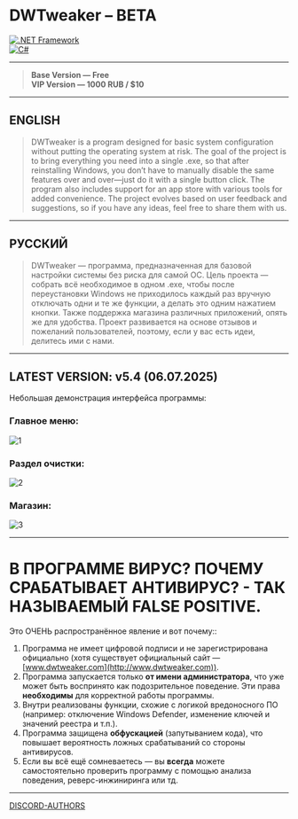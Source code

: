 
# DWTweaker – BETA

[![.NET Framework](https://img.shields.io/badge/.NET_Framework-4.8-blueviolet?logo=dotnet)](https://dotnet.microsoft.com/download/dotnet-framework)  
[![C#](https://img.shields.io/badge/C%23-7.3-brightgreen?logo=csharp)](https://learn.microsoft.com/dotnet/csharp/whats-new/csharp-7-3)

---

> **Base Version — Free**  
> **VIP Version — 1000 RUB / $10**

---

## ENGLISH

> DWTweaker is a program designed for basic system configuration without putting the operating system at risk. The goal of the project is to bring everything you need into a single .exe, so that after reinstalling Windows, you don’t have to manually disable the same features over and over—just do it with a single button click. The program also includes support for an app store with various tools for added convenience. The project evolves based on user feedback and suggestions, so if you have any ideas, feel free to share them with us.

---

## РУССКИЙ

> DWTweaker — программа, предназначенная для базовой настройки системы без риска для самой ОС. Цель проекта — собрать всё необходимое в одном .exe, чтобы после переустановки Windows не приходилось каждый раз вручную отключать одни и те же функции, а делать это одним нажатием кнопки. Также поддержка магазина различных приложений, опять же для удобства. Проект развивается на основе отзывов и пожеланий пользователей, поэтому, если у вас есть идеи, делитесь ими с нами.

---

## LATEST VERSION: **v5.4 (06.07.2025)**

Небольшая демонстрация интерфейса программы:

### Главное меню:
![1](https://github.com/user-attachments/assets/e212ca57-bebe-4e6e-b0c8-58913e7a22ff)

### Раздел очистки:
![2](https://github.com/user-attachments/assets/4a506646-802a-47e6-80ff-bc5293f88aaf)

### Магазин:
![3](https://github.com/user-attachments/assets/120c844d-d894-4892-ad45-07e99685401d)

---

# В ПРОГРАММЕ ВИРУС? ПОЧЕМУ СРАБАТЫВАЕТ АНТИВИРУС? - ТАК НАЗЫВАЕМЫЙ FALSE POSITIVE.
Это ОЧЕНЬ распространённое явление и вот почему::

1. Программа не имеет цифровой подписи и не зарегистрирована официально (хотя существует официальный сайт — [www.dwtweaker.com](http://www.dwtweaker.com)).  
2. Программа запускается только **от имени администратора**, что уже может быть воспринято как подозрительное поведение. Эти права **необходимы** для корректной работы программы.  
3. Внутри реализованы функции, схожие с логикой вредоносного ПО (например: отключение Windows Defender, изменение ключей и значений реестра и т.п.).  
4. Программа защищена **обфускацией** (запутыванием кода), что повышает вероятность ложных срабатываний со стороны антивирусов.  
5. Если вы всё ещё сомневаетесь — вы **всегда** можете самостоятельно проверить программу с помощью анализа поведения, реверс-инжиниринга или тд.

---

[DISCORD-AUTHORS](https://discord.gg/uMjN6xrDjM)
